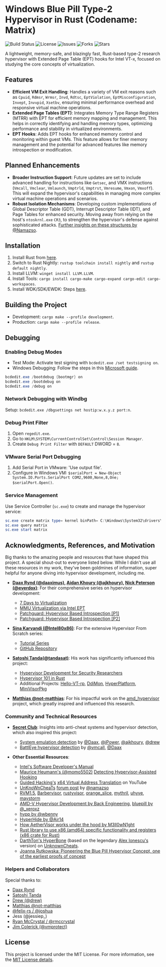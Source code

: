 # Windows Blue Pill Type-2 Hypervisor in Rust (Codename: Matrix)

![Build Status](https://github.com/memN0ps/hypervisor-rs/actions/workflows/github-actions.yml/badge.svg)
![License](https://img.shields.io/github/license/memN0ps/hypervisor-rs)
![Issues](https://img.shields.io/github/issues/memN0ps/hypervisor-rs)
![Forks](https://img.shields.io/github/forks/memN0ps/hypervisor-rs)
![Stars](https://img.shields.io/github/stars/memN0ps/hypervisor-rs)

A lightweight, memory-safe, and blazingly fast, Rust-based type-2 research hypervisor with Extended Page Table (EPT) hooks for Intel VT-x, focused on studying the core concepts of virtualization.

## Features

- **Efficient VM Exit Handling**: Handles a variety of VM exit reasons such as `Cpuid`, `Rdmsr`, `Wrmsr`, `Invd`, `Rdtsc`, `EptViolation`, `EptMisconfiguration`, `Invept`, `Invvpid`, `Xsetbv`, ensuring minimal performance overhead and responsive virtual machine operations.
- **Extended Page Tables (EPT)**: Integrates Memory Type Range Registers (MTRR) with EPT for efficient memory mapping and management. This helps in correctly identifying and handling memory types, optimizing performance and stability in virtualized environments.
- **EPT Hooks**: Adds EPT hooks for enhanced memory control and monitoring within guest VMs. This feature allows for finer memory management and the potential for advanced features like memory introspection or modification.

## Planned Enhancements

- **Broader Instruction Support**: Future updates are set to include advanced handling for instructions like `Getsec`, and VMX instructions (`Vmcall`, `Vmclear`, `Vmlaunch`, `Vmptrld`, `Vmptrst`, `Vmresume`, `Vmxon`, `Vmxoff`). This will expand the hypervisor's capabilities in managing more complex virtual machine operations and scenarios.
- **Robust Isolation Mechanisms**: Developing custom implementations of Global Descriptor Table (GDT), Interrupt Descriptor Table (IDT), and Page Tables for enhanced security. Moving away from relying on the host's `ntoskrnl.exe` `CR3`, to strengthen the hypervisor's defense against sophisticated attacks. [Further insights on these structures by @Namazso](https://www.unknowncheats.me/forum/2779560-post4.html).

## Installation

1. Install Rust from [here](https://www.rust-lang.org/tools/install).
2. Switch to Rust Nightly: `rustup toolchain install nightly` and `rustup default nightly`.
3. Install LLVM: `winget install LLVM.LLVM`.
4. Install Tools: `cargo install cargo-make cargo-expand cargo-edit cargo-workspaces`.
5. Install WDK/SDK/EWDK: Steps [here](https://docs.microsoft.com/en-us/windows-hardware/drivers/download-the-wdk).

## Building the Project

- Development: `cargo make --profile development`.
- Production: `cargo make --profile release`.

## Debugging

### Enabling Debug Modes

- Test Mode: Activate test signing with `bcdedit.exe /set testsigning on`.
- Windows Debugging: Follow the steps in this [Microsoft guide](https://learn.microsoft.com/en-us/windows-hardware/drivers/devtest/bcdedit--bootdebug).

```powershell
bcdedit.exe /bootdebug {bootmgr} on
bcdedit.exe /bootdebug on
bcdedit.exe /debug on
```

### Network Debugging with Windbg

Setup: `bcdedit.exe /dbgsettings net hostip:w.x.y.z port:n`.

### Debug Print Filter

1. Open `regedit.exe`.
2. Go to `HKLM\SYSTEM\CurrentControlSet\Control\Session Manager`.
3. Create `Debug Print Filter` with `DEFAULT` DWORD = `8`.

### VMware Serial Port Debugging

1. Add Serial Port in VMware: 'Use output file'.
2. Configure in Windows VM: `$serialPort = New-Object System.IO.Ports.SerialPort COM2,9600,None,8,One; $serialPort.Open()`.

### Service Management

Use Service Controller (`sc.exe`) to create and manage the hypervisor service:

```powershell
sc.exe create matrix type= kernel binPath= C:\Windows\System32\drivers\matrix.sys
sc.exe query matrix
sc.exe start matrix
```

## Acknowledgments, References, and Motivation

Big thanks to the amazing people and resources that have shaped this project. A special shout-out to everyone listed below. While I didn't use all these resources in my work, they've been goldmines of information, super helpful for anyone diving into hypervisor development, including me.

- **[Daax Rynd (@daaximus)](https://github.com/daaximus), [Aidan Khoury (@ajkhoury)](https://github.com/ajkhoury), [Nick Peterson (@everdox)](https://github.com/everdox)**: For their comprehensive series on hypervisor development:
  - [7 Days to Virtualization](https://revers.engineering/7-days-to-virtualization-a-series-on-hypervisor-development/)
  - [MMU Virtualization via Intel EPT](https://revers.engineering/mmu-virtualization-via-intel-ept-index/)
  - [Patchguard: Hypervisor Based Introspection [P1]](https://revers.engineering/patchguard-detection-of-hypervisor-based-instrospection-p1/)
  - [Patchguard: Hypervisor Based Introspection [P2]](https://revers.engineering/patchguard-detection-of-hypervisor-based-instrospection-p2/)

- **[Sina Karvandi (@Intel80x86)](https://github.com/SinaKarvandi)**: For the extensive Hypervisor From Scratch series:
  - [Tutorial Series](https://rayanfam.com/tutorials/)
  - [GitHub Repository](https://github.com/SinaKarvandi/Hypervisor-From-Scratch/)

- **[Satoshi Tanda(@tandasat)](https://github.com/tandasat/)**: His work has significantly influenced this project:
  - [Hypervisor Development for Security Researchers](https://tandasat.github.io/Hypervisor_Development_for_Security_Researchers.html)
  - [Hypervisor 101 in Rust](https://github.com/tandasat/Hypervisor-101-in-Rust)
  - Additional Projects: [Hello-VT-rp](https://github.com/tandasat/Hello-VT-rp), [DdiMon](https://github.com/tandasat/DdiMon), [HyperPlatform](https://github.com/tandasat/HyperPlatform), [MiniVisorPkg](https://github.com/tandasat/MiniVisorPkg)
 
- **[Matthias @not-matthias](https://github.com/not-matthias/amd_hypervisor)**: For his impactful work on the [amd_hypervisor](https://github.com/not-matthias/amd_hypervisor) project, which greatly inspired and influenced this research.

### Community and Technical Resources

- **[Secret Club](https://github.com/thesecretclub)**: Insights into anti-cheat systems and hypervisor detection, which also inspired this project:
  - [System emulation detection](https://secret.club/2020/04/13/how-anti-cheats-detect-system-emulation.html) by [@Daax](https://github.com/daaximus), [@iPower](https://github.com/iPower), [@ajkhoury](https://github.com/ajkhoury), [@drew](https://github.com/drew-gpf)
  - [BattlEye hypervisor detection](https://secret.club/2020/01/12/battleye-hypervisor-detection.html) by [@vmcall](https://github.com/vmcall), [@Daax](https://github.com/daaximus)

- **Other Essential Resources**:
  - [Intel's Software Developer's Manual](https://www.intel.com/)
  - [Maurice Heumann's (@momo5502)](https://github.com/momo5502/) [Detecting Hypervisor-Assisted Hooking](https://momo5502.com/posts/2022-05-02-detecting-hypervisor-assisted-hooking/)
  - [Guided Hacking's](https://guidedhacking.com/) [x64 Virtual Address Translation](https://www.youtube.com/watch?v=W3o5jYHMh8s) on YouTube
  - [UnKnoWnCheaTs](https://unknowncheats.me/) [forum post](https://www.unknowncheats.me/forum/2779560-post4.html) by [@namazso](https://github.com/namazso)
  - [RVM1.5](https://github.com/rcore-os/RVM1.5), [Barbervisor](https://github.com/Cisco-Talos/Barbervisor), [rustyvisor](https://github.com/iankronquist/rustyvisor), [orange_slice](https://github.com/gamozolabs/orange_slice), [mythril](https://github.com/mythril-hypervisor/mythril), [uhyve](https://github.com/hermit-os/uhyve), [maystorm](https://github.com/neri/maystorm)
  - [AMD-V Hypervisor Development by Back Engineering](https://blog.back.engineering/04/08/2022), [bluepill by @_xeroxz](https://git.back.engineering/_xeroxz/bluepill)
  - [hvpp by @wbenny](https://github.com/wbenny/hvpp)
  - [HyperHide by @Air14](https://github.com/Air14/HyperHide)
  - [How AetherVisor works under the hood by M3ll0wN1ght](https://mellownight.github.io/AetherVisor)
  - [Rust library to use x86 (amd64) specific functionality and registers (x86 crate for Rust)](https://github.com/gz/rust-x86)
  - [DarthTon's HyperBone](https://github.com/DarthTon/HyperBone) (based on the legendary [Alex Ionescu's](https://github.com/ionescu007/SimpleVisor) version) on [UnknownCheats](https://www.unknowncheats.me/forum/c-and-c-/173560-hyperbone-windows-hypervisor.html).
  - [Joanna Rutkowska: Pioneering the Blue Pill Hypervisor Concept, one of the earliest proofs of concept](https://blog.invisiblethings.org/2006/06/22/introducing-blue-pill.html)

### Helpers and Collaborators

Special thanks to:
- [Daax Rynd](https://revers.engineering/)
- [Satoshi Tanda](https://github.com/tandasat)
- [Drew (@drew)](https://github.com/drew-gpf)
- [Matthias @not-matthias](https://github.com/not-matthias/)
- [@felix-rs / @joshuа](https://github.com/felix-rs)
- Jess (@jessiep_)
- [Ryan McCrystal / @rmccrystal](https://github.com/rmccrystal)
- [Jim Colerick (@vmprotect)](https://github.com/thug-shaker)

## License

This project is licensed under the MIT License. For more information, see the [MIT License details](./LICENSE).
